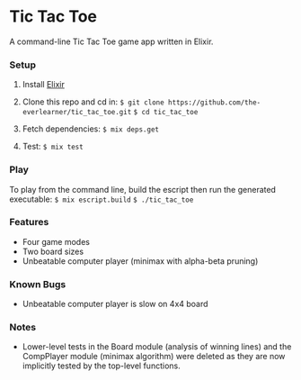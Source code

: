 # Tic Tac Toe
A command-line Tic Tac Toe game app written in Elixir.

### Setup
1. Install [Elixir](https://elixir-lang.org/install.html)

2. Clone this repo and cd in:
	`$ git clone https://github.com/the-everlearner/tic_tac_toe.git`
	`$ cd tic_tac_toe`

3. Fetch dependencies:
	`$ mix deps.get`

4. Test:
	`$ mix test`

### Play
To play from the command line, build the escript then run the generated executable:
	`$ mix escript.build`
	`$ ./tic_tac_toe`

### Features
- Four game modes
- Two board sizes
- Unbeatable computer player (minimax with alpha-beta pruning)

### Known Bugs
- Unbeatable computer player is slow on 4x4 board

### Notes
- Lower-level tests in the Board module (analysis of winning lines) and the CompPlayer module (minimax algorithm) were deleted as they are now implicitly tested by the top-level functions.
